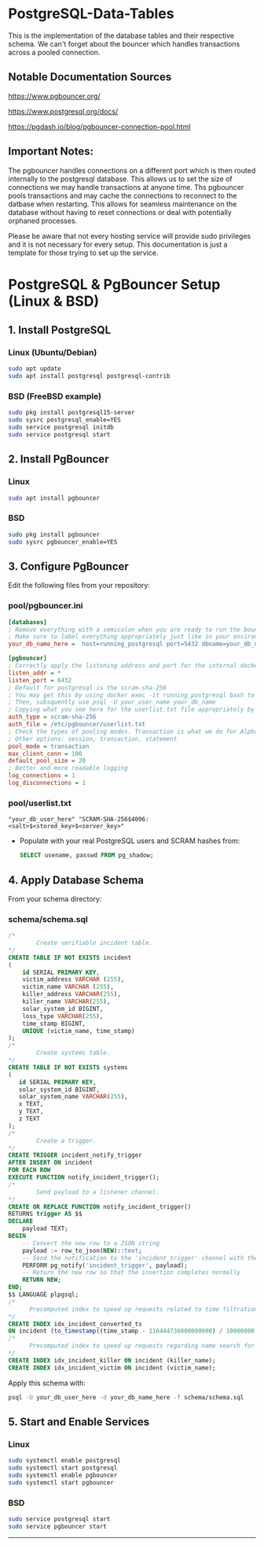 # PostgreSQL-Data-Tables
This is the implementation of the database tables and their respective schema. We can't forget about the bouncer which handles transactions across a pooled connection.

## Notable Documentation Sources
https://www.pgbouncer.org/

https://www.postgresql.org/docs/

https://pgdash.io/blog/pgbouncer-connection-pool.html

## Important Notes:
The pgbouncer handles connections on a different port which is then routed internally to the postgresql database. This allows us to set the size of connections we may handle transactions at anyone time. Ths pgbouncer pools transactions and may cache the connections to reconnect to the datbase when restarting. This allows for seamless maintenance on the database without having to reset connections or deal with potentially orphaned processes. 

Please be aware that not every hosting service will provide sudo privileges and it is not necessary for every setup. This documentation is just a template for those trying to set up the service.

# PostgreSQL & PgBouncer Setup (Linux & BSD)

## 1. Install PostgreSQL

### Linux (Ubuntu/Debian)
```sh
sudo apt update
sudo apt install postgresql postgresql-contrib
```
### BSD (FreeBSD example)
```sh
sudo pkg install postgresql15-server
sudo sysrc postgresql_enable=YES
sudo service postgresql initdb
sudo service postgresql start
```

## 2. Install PgBouncer

### Linux
```sh
sudo apt install pgbouncer
```
### BSD
```sh
sudo pkg install pgbouncer
sudo sysrc pgbouncer_enable=YES
```

## 3. Configure PgBouncer

Edit the following files from your repository:

### pool/pgbouncer.ini
```ini
[databases]
; Remove everything with a semicolon when you are ready to run the bouncer service. Otherwise, it will throw an error.
; Make sure to label everything appropriately just like in your environment from docker-compose.yml
your_db_name_here =  host=running_postgresql port=5432 dbname=your_db_name_here user=your_db_user_here password=your_db_password

[pgbouncer]
; Correctly apply the listening address and port for the internal docker or system network
listen_addr = *
listen_port = 6432
; Default for postgresql is the scram-sha-256
; You may get this by using docker exec -it running_postgresql bash to step inside the postgresql container.
; Then, subsquently use psql -U your_user_name your_db_name
; Copying what you see here for the userlist.txt file appropriately by running this command: SELECT usename, passwd FROM pg_shadow;
auth_type = scram-sha-256
auth_file = /etc/pgbouncer/userlist.txt
; Check the types of pooling modes. Transaction is what we do for Alpha-Strike more generally. Many connections opening and closing on a pool.
; Other options: session, transaction, statement
pool_mode = transaction
max_client_conn = 100
default_pool_size = 20
; Better and more readable logging
log_connections = 1
log_disconnections = 1
```

### pool/userlist.txt
```text
"your_db_user_here" "SCRAM-SHA-256$4096:<salt>$<stored_key>$<server_key>"
```
- Populate with your real PostgreSQL users and SCRAM hashes from:  
  ```sql
  SELECT usename, passwd FROM pg_shadow;
  ```

## 4. Apply Database Schema

From your schema directory:

### schema/schema.sql
```sql
/*
        Create verifiable incident table.
*/
CREATE TABLE IF NOT EXISTS incident
(
    id SERIAL PRIMARY KEY,
    victim_address VARCHAR (255),
    victim_name VARCHAR (255),
    killer_address VARCHAR(255),
    killer_name VARCHAR(255),
    solar_system_id BIGINT,
    loss_type VARCHAR(255),
    time_stamp BIGINT,
    UNIQUE (victim_name, time_stamp)
);
/*
        Create systems table.
*/
CREATE TABLE IF NOT EXISTS systems
(
   id SERIAL PRIMARY KEY,
   solar_system_id BIGINT,
   solar_system_name VARCHAR(255),
   x TEXT,
   y TEXT,
   z TEXT
);
/*
        Create a trigger.
*/
CREATE TRIGGER incident_notify_trigger
AFTER INSERT ON incident
FOR EACH ROW
EXECUTE FUNCTION notify_incident_trigger();
/*
        Send payload to a listener channel.
*/
CREATE OR REPLACE FUNCTION notify_incident_trigger()
RETURNS trigger AS $$
DECLARE
    payload TEXT;
BEGIN
    -- Convert the new row to a JSON string
    payload := row_to_json(NEW)::text;
    -- Send the notification to the 'incident_trigger' channel with the payload
    PERFORM pg_notify('incident_trigger', payload);   
    -- Return the new row so that the insertion completes normally
    RETURN NEW;
END;
$$ LANGUAGE plpgsql;
/*
      Precomputed index to speed up requests related to time filtration, LDAP format.
*/
CREATE INDEX idx_incident_converted_ts
ON incident (to_timestamp((time_stamp - 116444736000000000) / 10000000.0));
/*
      Precomputed index to speed up requests regarding name search for totals.
*/
CREATE INDEX idx_incident_killer ON incident (killer_name);
CREATE INDEX idx_incident_victim ON incident (victim_name);
```

Apply this schema with:
```sh
psql -U your_db_user_here -d your_db_name_here -f schema/schema.sql
```

## 5. Start and Enable Services

### Linux
```sh
sudo systemctl enable postgresql
sudo systemctl start postgresql
sudo systemctl enable pgbouncer
sudo systemctl start pgbouncer
```

### BSD
```sh
sudo service postgresql start
sudo service pgbouncer start
```

---
